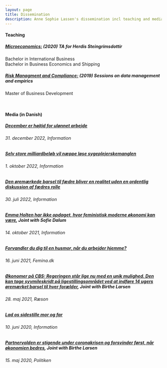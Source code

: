 ```yaml
---
layout: page
title: Dissemination
description: Anne Sophie Lassen's dissemination incl teaching and media 
---
```

#### Teaching
##### <u><a href="https://kursuskatalog.cbs.dk/2019-2020/BA-BISHO1006U.aspx"> Microeconomics</a>:</u> (2020) TA for Herdis Steingrimsdottir
Bachelor in International Business <br>
Bachelor in Business Economics and Shipping


##### <u><a href="https://www.cbs.dk/efteruddannelse/masteruddannelser/master-of-business-development/fag-forloeb/risk-management-and-compliance"> Risk Managment and Compliance</a>:</u> (2019) Sessions on data management and empirics
Master of Business Development 

<br>


#### Media (in Danish)
##### <u> <a href="https://www.information.dk/moti/2022/12/december-hoejtid-uloennet-arbejde-hvorfor-saa-ulige-fordelt-mellem-maend-kvinder">December er højtid for ulønnet arbejde</a></u>
###### *31. december 2022, Information*

##### <u> <a href="https://www.information.dk/moti/2022/09/store-milliardbeloeb-naeppe-loese-sygeplejerskemanglen">Selv store milliardbeløb vil næppe løse sygeplejerskemanglen</a></u>
###### *1. oktober 2022, Information*

##### <u><a href="https://www.information.dk/moti/2022/07/oeremaerkede-barsel-faedre-realitet-uden-ordentlig-diskussion-faedres-rolle">Den øremærkede barsel til fædre bliver en realitet uden en ordentlig diskussion af fædres rolle</a></u>
###### *30. juli 2022, Information*

##### <u><a href="https://www.information.dk/debat/2021/10/emma-holten-opdaget-feministisk-moderne-oekonomi-kan-vaere">Emma Holten har ikke opdaget, hvor feministisk moderne økonomi kan være</a></u>, Joint with Sofie Dalum
###### *14. oktober 2021, Information*

##### <u><a href="https://www.femina.dk/agenda/samfund/forvandler-du-dig-til-en-husmor-naar-du-arbejder-hjemme">Forvandler du dig til en husmor, når du arbejder hjemme?</a></u>
###### *16. juni 2021, Femina.dk*

##### <u><a href="https://www.raeson.dk/2021/oekonomer-paa-cbs-regeringen-staar-lige-nu-med-en-unik-mulighed-den-kan-tage-syvmileskridt-paa-ligestillingsomraadet-ved-at-indfoere-14-ugers-oeremaerket-barsel-til-hver-foraelder/">Økonomer på CBS: Regeringen står lige nu med en unik mulighed. Den kan tage syvmileskridt på ligestillingsområdet ved at indføre 14 ugers øremærket barsel til hver forælder</a></u>, Joint with Birthe Larsen
###### *28. maj 2021, Ræson*

##### <u><a href="https://www.information.dk/debat/2020/06/foraeldet-ide-boern-bedre-barsel-mor-far">Lad os sidestille mor og far</a></u>
###### *10. juni 2020, Information*

##### <u><a href="https://politiken.dk/debat/debatindlaeg/art7779758/Partnervolden-er-stigende-under-coronakrisen-og-forsvinder-f%C3%B8rst-n%C3%A5r-%C3%B8konomien-bedres">Partnervolden er stigende under coronakrisen og forsvinder først, når økonomien bedres</a></u>, Joint with Birthe Larsen
###### *15. maj 2020, Politiken*


<!-- Note: this is how to write a comment in HTML. Everything in here won't show up on your webpage.-->

<!--
To increase the size of the title, use fewer # in front of the paper title.
To decrease the size of the title, use more #. 
To remove the italics, remove the * before and after the description
To remove the underline from the title, remove the <u> tags (<u> and </u>)
-->